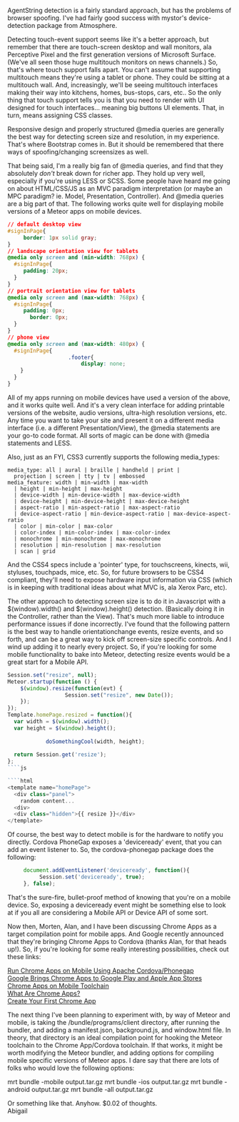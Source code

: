 AgentString detection is a fairly standard approach, but has the problems of browser spoofing.  I've had fairly good success with mystor's device-detection package from Atmosphere.  

Detecting touch-event support seems like it's a better approach, but remember that there are touch-screen desktop and wall monitors, ala Perceptive Pixel and the first generation versions of Microsoft Surface.  (We've all seen those huge multitouch monitors on news channels.)  So, that's where touch support falls apart. You can't assume that supporting multitouch means they're using a tablet or phone.  They could be sitting at a multitouch wall. And, increasingly, we'll be seeing multitouch interfaces making their way into kitchens, homes, bus-stops, cars, etc..  So the only thing that touch support tells you is that you need to render with UI designed for touch interfaces... meaning big buttons UI elements.  That, in turn, means assigning CSS classes. 

Responsive design and properly structured @media queries are generally the best way for detecting screen size and resolution, in my experience. That's where Bootstrap comes in.  But it should be remembered that there ways of spoofing/changing screensizes as well. 

That being said, I'm a really big fan of @media queries, and find that they absolutely *don't* break down for richer app. They hold up very well, especially if you're using LESS or SCSS.  Some people have heard me going on about HTML/CSS/JS as an MVC paradigm interpretation (or maybe an MPC paradigm?  ie. Model, Presentation, Controller).  And @media queries are a big part of that. The following works quite well for displaying mobile versions of a Meteor apps on mobile devices.  

````css
// default desktop view
#signInPage{
     border: 1px solid gray;
}
// landscape orientation view for tablets
@media only screen and (min-width: 768px) {
  #signInPage{
     padding: 20px;
  }
}
// portrait orientation view for tablets
@media only screen and (max-width: 768px) {
  #signInPage{
     padding: 0px;
       border: 0px;
  }
}
// phone view
@media only screen and (max-width: 480px) {
  #signInPage{
                   .footer{
                       display: none;
    }
  }
}
````

All of my apps running on mobile devices have used a version of the above, and it works quite well.  And it's a very clean interface for adding printable versions of the website, audio versions, ultra-high resolution versions,  etc. Any time you want to take your site and present it on a different media interface (i.e. a different Presentation/View), the @media statements are your go-to code format.  All sorts of magic can be done with @media statements and LESS.

Also, just as an FYI, CSS3 currently supports the following media_types:

````
media_type: all | aural | braille | handheld | print |
  projection | screen | tty | tv | embossed
media_feature: width | min-width | max-width
  | height | min-height | max-height
  | device-width | min-device-width | max-device-width
  | device-height | min-device-height | max-device-height
  | aspect-ratio | min-aspect-ratio | max-aspect-ratio
  | device-aspect-ratio | min-device-aspect-ratio | max-device-aspect-ratio
  | color | min-color | max-color
  | color-index | min-color-index | max-color-index
  | monochrome | min-monochrome | max-monochrome
  | resolution | min-resolution | max-resolution
  | scan | grid
````

And the CSS4 specs include a 'pointer' type, for touchscreens, kinects, wii, styluses, touchpads, mice, etc.  So, for future browsers to be CSS4 compliant, they'll need to expose hardware input information via CSS (which is in keeping with traditional ideas about what MVC is, ala Xerox Parc, etc).  

The other approach to detecting screen size is to do it in Javascript with a $(window).width() and $(window).height() detection.  (Basically doing it in the Controller, rather than the View). That's much more liable to introduce performance issues if done incorrectly.  I've found that the following pattern is the best way to handle orientationchange events, resize events, and so forth, and can be a great way to kick off screen-size specific controls.  And I wind up adding it to nearly every project.  So, if you're looking for some mobile functionality to bake into Meteor, detecting resize events would be a great start for a Mobile API.   
````js
Session.set("resize", null); 
Meteor.startup(function () {
    $(window).resize(function(evt) {
                  Session.set("resize", new Date());
    });
});
Template.homePage.resized = function(){
  var width = $(window).width();
  var height = $(window).height();
  
            doSomethingCool(width, height);
 
  return Session.get('resize');
}; 
````js

````html
<template name="homePage">
  <div class="panel">
    random content... 
  <div> 
  <div class="hidden">{{ resize }}</div>
</template>
````

Of course, the best way to detect mobile is for the hardware to notify you directly.  Cordova PhoneGap exposes a 'deviceready' event, that you can add an event listener to.  So, the cordova-phonegap package does the following:

````js
     document.addEventListener('deviceready', function(){
          Session.set('deviceready', true);
     }, false);
````

That's the sure-fire, bullet-proof method of knowing that you're on a mobile device.  So, exposing a deviceready event might be something else to look at if you all are considering a Mobile API or Device API of some sort.

Now then, Morten, Alan, and I have been discussing Chrome Apps as a target compilation point for mobile apps.  And Google recently announced that they're bringing Chrome Apps to Cordova (thanks Alan, for that heads up!).  So, if you're looking for some really interesting possibilities, check out these links:
 
[Run Chrome Apps on Mobile Using Apache Cordova/Phonegap](http://blog.chromium.org/2014/01/run-chrome-apps-on-mobile-using-apache.html)  
[Google Brings Chrome Apps to Google Play and Apple App Stores](http://thenextweb.com/google/2014/01/28/google-brings-chrome-apps-android-ios-lets-developers-submit-google-play-apples-app-store/#!uauSm)  
[Chrome Apps on Mobile Toolchain](https://github.com/MobileChromeApps/mobile-chrome-apps/blob/master/README.md)  
[What Are Chrome Apps?](http://developer.chrome.com/apps/about_apps.html)   
[Create Your First Chrome App](http://developer.chrome.com/apps/first_app.html)  


The next thing I've been planning to experiment with, by way of Meteor and mobile, is taking the /bundle/programs/client directory, after running the bundler, and adding a manifest.json, background.js, and window.html file.  In theory, that directory is an ideal compilation point for hooking the Meteor toolchain to the Chrome App/Cordova toolchain.  If that works, it might be worth modifying the Meteor bundler, and adding options for compiling mobile specific versions of Meteor apps.  I dare say that there are lots of folks who would love the following options:

mrt bundle -mobile output.tar.gz
mrt bundle -ios output.tar.gz
mrt bundle -android output.tar.gz
mrt bundle -all output.tar.gz

Or something like that.  Anyhow.  $0.02 of thoughts.  
Abigail
